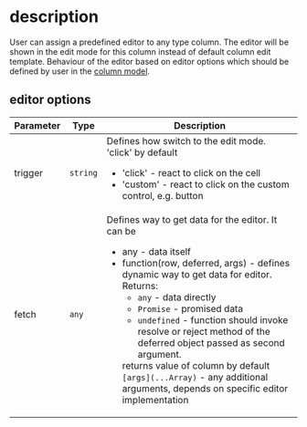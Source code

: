# description
User can assign a predefined editor to any type column. The editor will be shown in the edit mode for this column instead of default column edit template. Behaviour of the editor based on editor options which should be defined by user in the <a href="#!/column-model">column model</a>.

## editor options
<table class="attributes">
<thead>
	<tr>
		<th>Parameter</th>
		<th>Type</th>
		<th>Description</th>
	</tr>
</thead>
<tbody>
	<tr>
	  <td>trigger</td>
	  <td><code>string</code></td>
	  <td>
	    Defines how switch to the edit mode. 'click' by default
	    <ul>
	      <li>'click' - react to click on the cell</li>
	      <li>'custom' - react to click on the custom control, e.g. button</li>
	    </ul>
	  </td>
	</tr>	
	<tr>
	  <td>fetch</td>
	  <td><code>any</code></td>
	  <td>Defines way to get data for the editor. It can be
	    <ul>
     	   <li>any - data itself</li>
     	   <li>function(row, deferred, args) - defines dynamic way to get data for editor. Returns:
     	   <ul>
     	     <li><code>any</code> - data directly</li>
     	     <li><code>Promise</code> - promised data</li>
     	     <li><code>undefined</code> - function should invoke resolve or reject method of the deferred object passed as second argument.</li>
     	   </ul>
     	   returns value of column by default</br>
     	   <code>[args](...Array)</code> - any additional arguments, depends on specific editor implementation
     	   </li>
     	 </ul>
	  </td>
	</tr>
</tbody>
</table>